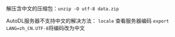 解压含中文的压缩包：`unzip -O utf-8 data.zip`

AutoDL服务器不支持中文的解决方法：
`locale` 查看服务器编码
`export LANG=zh_CN.UTF-8`将编码改为中文
